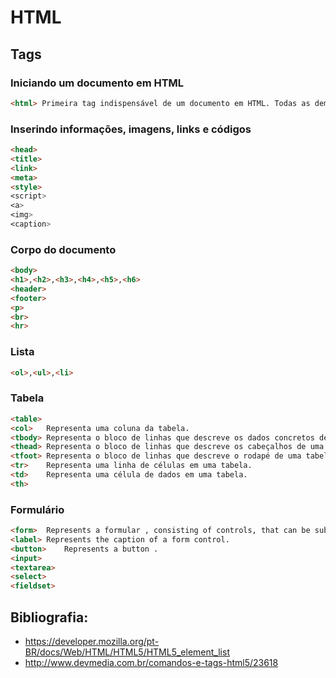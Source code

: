 # HTML

## Tags

### Iniciando um documento em HTML
```html
<html> Primeira tag indispensável de um documento em HTML. Todas as demais tags devem estar abaixo dela. 
```
### Inserindo informações, imagens, links e códigos
```html
<head>
<title>
<link>
<meta>
<style>
<script>
<a>
<img>
<caption>
```
### Corpo do documento
```html
<body>
<h1>,<h2>,<h3>,<h4>,<h5>,<h6>
<header>
<footer>
<p>
<br>
<hr>
```
### Lista
```html
<ol>,<ul>,<li>
```
### Tabela
```html
<table>
<col>	Representa uma coluna da tabela.
<tbody>	Representa o bloco de linhas que descreve os dados concretos de uma tabela.
<thead>	Representa o bloco de linhas que descreve os cabeçalhos de uma tabela
<tfoot>	Representa o bloco de linhas que descreve o rodapé de uma tabela.
<tr>	Representa uma linha de células em uma tabela.
<td>	Representa uma célula de dados em uma tabela.
<th>
```
### Formulário
```html
<form>	Represents a formular , consisting of controls, that can be submitted to a server for processing.
<label>	Represents the caption of a form control.
<button>	Represents a button .
<input>
<textarea>
<select>
<fieldset>
```

## Bibliografia:
+ https://developer.mozilla.org/pt-BR/docs/Web/HTML/HTML5/HTML5_element_list
+ http://www.devmedia.com.br/comandos-e-tags-html5/23618
